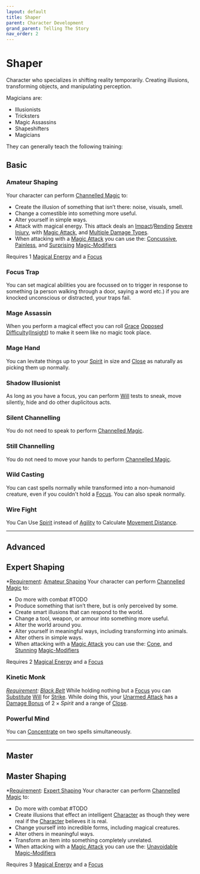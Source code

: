 ```yaml
---
layout: default
title: Shaper
parent: Character Development
grand_parent: Telling The Story
nav_order: 2
---
```

# Shaper
Character who specializes in shifting reality temporarily. Creating illusions, transforming objects, and manipulating perception.

Magicians are: 
* Illusionists
* Tricksters
* Magic Assassins
* Shapeshifters
* Magicians

They can generally teach the following training:

## Basic

### Amateur Shaping
Your character can perform [Channelled Magic](Magic#Channelled%20Magic) to:
* Create the illusion of something that isn’t there: noise, visuals, smell.
* Change a comestible into something more useful. 
* Alter yourself in simple ways.
* Attack with magical energy. This attack deals an [Impact](Injury#Impact)/[Rending](Injury#Rending) [Severe Injury](Injury#Severe%20Injury), with [Magic Attack](Magic-Modifiers#Magic%20Attack), and [Multiple Damage Types](Weapon-Traits#Multiple%20Damage%20Types).
* When attacking with a [Magic Attack](Magic-Modifiers#Magic%20Attack) you can use the: [Concussive](Magic-Modifiers#Concussive), [Painless](Magic-Modifiers#Painless), and [Surprising](Magic-Modifiers#Surprising) [Magic-Modifiers](Magic-Modifiers)

 Requires 1 [Magical Energy](Magic#Magical%20Energy) and a [Focus](Example-Gear#Focus)

### Focus Trap
You can set magical abilities you are focussed on to trigger in response to something (a person walking through a door, saying a word etc.) if you are knocked unconscious or distracted, your traps fail.

### Mage Assassin
When you perform a magical effect you can roll [Grace](Agility#Grace) [Opposed Difficulty](Skills#Opposed%20Difficulty)([Insight](Intelligence#Insight)) to make it seem like no magic took place.

### Mage Hand
You can levitate things up to your [Spirit](Spirit) in size and [Close](Movement#Close) as naturally as picking them up normally.

### Shadow Illusionist
As long as you have a focus, you can perform [Will](Spirit#Will) tests to sneak, move silently, hide and do other duplicitous acts.

### Silent Channelling
You do not need to speak to perform [Channelled Magic](Magic#Channelled%20Magic).

### Still Channelling
You do not need to move your hands to perform [Channelled Magic](Magic#Channelled%20Magic).
### Wild Casting
You can cast spells normally while transformed into a non-humanoid creature, even if you couldn't hold a [Focus](Example-Gear#Focus). You can also speak normally.

### Wire Fight
You Can Use [Spirit](Spirit) instead of [Agility](Agility) to Calculate [Movement Distance](Stats#Movement%20Distance). 

---

## Advanced

## Expert Shaping
*[Requirement](Terminology#Requirement): [Amateur Shaping](#Amateur%20Shaping)
Your character can perform [Channelled Magic](Magic#Channelled%20Magic) to:
* Do more with combat #TODO
* Produce something that isn’t there, but is only perceived by some. 
* Create smart illusions that can respond to the world.
* Change a tool, weapon, or armour into something more useful. 
* Alter the world around you.
* Alter yourself in meaningful ways, including transforming into animals. 
* Alter others in simple ways.
* When attacking with a [Magic Attack](Magic-Modifiers#Magic%20Attack) you can use the: [Cone](Magic-Modifiers#Cone), and [Stunning](Magic-Modifiers#Stunning) [Magic-Modifiers](Magic-Modifiers)

 Requires 2 [Magical Energy](Magic#Magical%20Energy) and a [Focus](Example-Gear#Focus)

### Kinetic Monk
*[Requirement](Terminology#Requirement): [Black Belt](Brawler#Black%20Belt)*
While holding nothing but a [Focus](Example-Gear#Focus) you can [Substitute](Terminology#Substitute) [Will](Spirit#Will) for [Strike](Strength#Strike). While doing this, your [Unarmed Attack](Terminology#Unarmed%20Attack) has a [Damage Bonus](Weapons#Damage%20Bonus) of $2 \times Spirit$ and a range of [Close](Movement#Close).

### Powerful Mind
You can [Concentrate](Magic#Concentration) on two spells simultaneously.


---

## Master

## Master Shaping
*[Requirement](Terminology#Requirement): [Expert Shaping](#Expert%20Shaping)
Your character can perform [Channelled Magic](Magic#Channelled%20Magic) to:
* Do more with combat #TODO
* Create illusions that effect an intelligent [Character](Terminology#Character) as though they were real if the [Character](Terminology#Character) believes it is real.
* Change yourself into incredible forms, including magical creatures.
* Alter others in meaningful ways. 
* Transform an item into something completely unrelated.
* When attacking with a [Magic Attack](Magic-Modifiers#Magic%20Attack) you can use the: [Unavoidable](Magic-Modifiers#Unavoidable) [Magic-Modifiers](Magic-Modifiers)

 Requires 3 [Magical Energy](Magic#Magical%20Energy) and a [Focus](Example-Gear#Focus)
